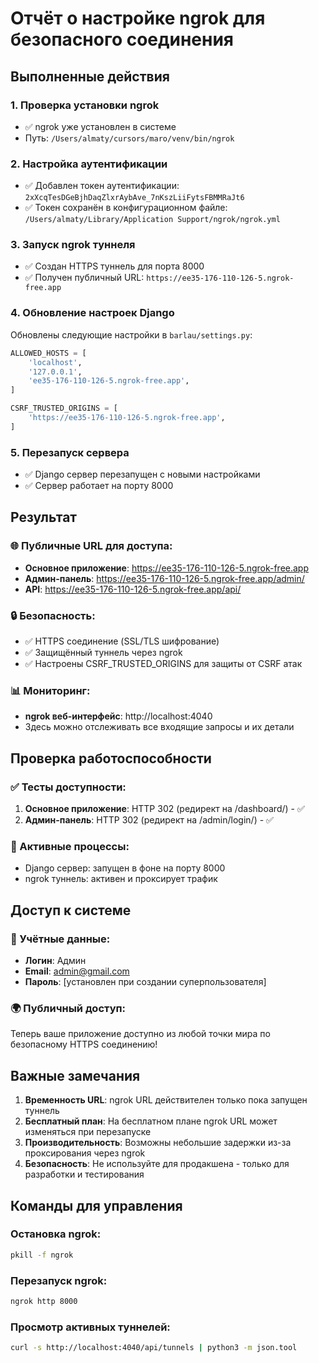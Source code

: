 # Отчёт о настройке ngrok для безопасного соединения

## Выполненные действия

### 1. Проверка установки ngrok
- ✅ ngrok уже установлен в системе
- Путь: `/Users/almaty/cursors/maro/venv/bin/ngrok`

### 2. Настройка аутентификации
- ✅ Добавлен токен аутентификации: `2xXcqTesDGeBjhDaqZlxrAybAve_7nKszLiiFytsFBMMRaJt6`
- ✅ Токен сохранён в конфигурационном файле: `/Users/almaty/Library/Application Support/ngrok/ngrok.yml`

### 3. Запуск ngrok туннеля
- ✅ Создан HTTPS туннель для порта 8000
- ✅ Получен публичный URL: `https://ee35-176-110-126-5.ngrok-free.app`

### 4. Обновление настроек Django
Обновлены следующие настройки в `barlau/settings.py`:

```python
ALLOWED_HOSTS = [
    'localhost',
    '127.0.0.1',
    'ee35-176-110-126-5.ngrok-free.app',
]

CSRF_TRUSTED_ORIGINS = [
    'https://ee35-176-110-126-5.ngrok-free.app',
]
```

### 5. Перезапуск сервера
- ✅ Django сервер перезапущен с новыми настройками
- ✅ Сервер работает на порту 8000

## Результат

### 🌐 Публичные URL для доступа:
- **Основное приложение**: https://ee35-176-110-126-5.ngrok-free.app
- **Админ-панель**: https://ee35-176-110-126-5.ngrok-free.app/admin/
- **API**: https://ee35-176-110-126-5.ngrok-free.app/api/

### 🔒 Безопасность:
- ✅ HTTPS соединение (SSL/TLS шифрование)
- ✅ Защищённый туннель через ngrok
- ✅ Настроены CSRF_TRUSTED_ORIGINS для защиты от CSRF атак

### 📊 Мониторинг:
- **ngrok веб-интерфейс**: http://localhost:4040
- Здесь можно отслеживать все входящие запросы и их детали

## Проверка работоспособности

### ✅ Тесты доступности:
1. **Основное приложение**: HTTP 302 (редирект на /dashboard/) - ✅
2. **Админ-панель**: HTTP 302 (редирект на /admin/login/) - ✅

### 🔧 Активные процессы:
- Django сервер: запущен в фоне на порту 8000
- ngrok туннель: активен и проксирует трафик

## Доступ к системе

### 👤 Учётные данные:
- **Логин**: Админ
- **Email**: admin@gmail.com
- **Пароль**: [установлен при создании суперпользователя]

### 🌍 Публичный доступ:
Теперь ваше приложение доступно из любой точки мира по безопасному HTTPS соединению!

## Важные замечания

1. **Временность URL**: ngrok URL действителен только пока запущен туннель
2. **Бесплатный план**: На бесплатном плане ngrok URL может изменяться при перезапуске
3. **Производительность**: Возможны небольшие задержки из-за проксирования через ngrok
4. **Безопасность**: Не используйте для продакшена - только для разработки и тестирования

## Команды для управления

### Остановка ngrok:
```bash
pkill -f ngrok
```

### Перезапуск ngrok:
```bash
ngrok http 8000
```

### Просмотр активных туннелей:
```bash
curl -s http://localhost:4040/api/tunnels | python3 -m json.tool
``` 